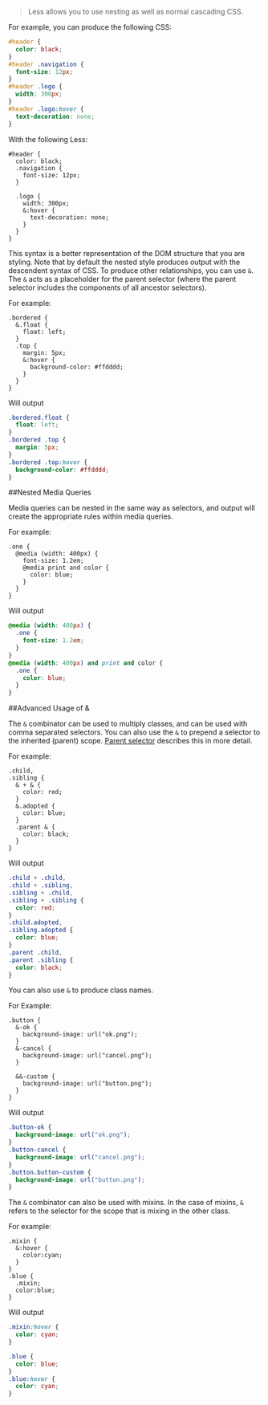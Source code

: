 > Less allows you to use nesting as well as normal cascading CSS.

For example, you can produce the following CSS:

```css
#header {
  color: black;
}
#header .navigation {
  font-size: 12px;
}
#header .logo {
  width: 300px;
}
#header .logo:hover {
  text-decoration: none;
}
```

With the following Less:

```less
#header {
  color: black;
  .navigation {
    font-size: 12px;
  }

  .logo {
    width: 300px;
    &:hover {
      text-decoration: none;
    }
  }
}
```

This syntax is a better representation of the DOM structure that you are styling. Note that by default the nested style produces output with the descendent syntax of CSS. To produce other relationships, you can use `&`. The `&` acts as a placeholder for the parent selector (where the parent selector includes the components of all ancestor selectors).

For example:

```less
.bordered {
  &.float {
    float: left;
  }
  .top {
    margin: 5px;
    &:hover {
      background-color: #ffdddd;
    }
  }
}
```

Will output

```css
.bordered.float {
  float: left;
}
.bordered .top {
  margin: 5px;
}
.bordered .top:hover {
  background-color: #ffdddd;
}
```

##Nested Media Queries

Media queries can be nested in the same way as selectors, and output will create the appropriate rules within media queries.

For example:

```less
.one {
  @media (width: 400px) {
    font-size: 1.2em;
    @media print and color {
      color: blue;
    }
  }
}
```

Will output

```css
@media (width: 400px) {
  .one {
    font-size: 1.2em;
  }
}
@media (width: 400px) and print and color {
  .one {
    color: blue;
  }
}
```

##Advanced Usage of &

The `&` combinator can be used to multiply classes, and can be used with comma separated selectors. You can also use the `&` to prepend a selector to the inherited (parent) scope. [Parent selector](Parent-Selectors.md) describes this in more detail.

For example:

```less
.child,
.sibling {
  & + & {
    color: red;
  }
  &.adopted {
    color: blue;
  }
  .parent & {
    color: black;
  }
}
```

Will output
```css
.child + .child,
.child + .sibling,
.sibling + .child,
.sibling + .sibling {
  color: red;
}
.child.adopted,
.sibling.adopted {
  color: blue;
}
.parent .child,
.parent .sibling {
  color: black;
}
```

You can also use `&` to produce class names.

For Example:

```less
.button {
  &-ok {
    background-image: url("ok.png");
  }
  &-cancel {
    background-image: url("cancel.png");
  }

  &&-custom {
    background-image: url("button.png");
  }
}
```

Will output

```css
.button-ok {
  background-image: url("ok.png");
}
.button-cancel {
  background-image: url("cancel.png");
}
.button.button-custom {
  background-image: url("button.png");
}
```

The `&` combinator can also be used with mixins. In the case of mixins, `&` refers to the selector for the scope that is mixing in the other class.

For example:

```less
.mixin {
  &:hover {
    color:cyan;
  }
}
.blue {
  .mixin;
  color:blue;
}

```

Will output

```css
.mixin:hover {
  color: cyan;
}

.blue {
  color: blue;
}
.blue:hover {
  color: cyan;
}
```
